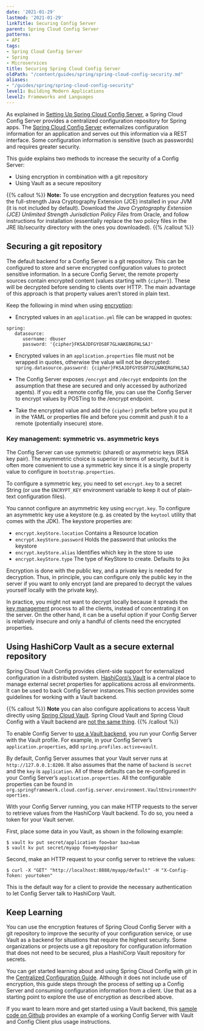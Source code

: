 ```yaml
---
date: '2021-01-29'
lastmod: '2021-01-29'
linkTitle: Securing Config Server
parent: Spring Cloud Config Server
patterns:
- API
tags:
- Spring Cloud Config Server
- Spring
- Microservices
title: Securing Spring Cloud Config Server
oldPath: "/content/guides/spring/spring-cloud-config-security.md"
aliases:
- "/guides/spring/spring-cloud-config-security"
level1: Building Modern Applications
level2: Frameworks and Languages
---
```


As explained in [Setting Up Spring Cloud Config Server](/guides/spring/spring-cloud-config-set-up/), a Spring Cloud Config Server provides a centralized configuration repository for Spring apps. The [Spring Cloud Config Server](https://cloud.spring.io/spring-cloud-config/reference/html/) externalizes configuration information for an application and serves out this information via a REST interface. Some configuration information is sensitive (such as passwords) and requires greater security. 

This guide explains two methods to increase the security of a Config Server:

* Using encryption in combination with a git repository
* Using Vault as a secure repository

{{% callout %}}
**Note:** To use encryption and decryption features you need the full-strength Java Cryptography Extension (JCE) installed in your JVM (it is not included by default). Download the *Java Cryptography Extension (JCE) Unlimited Strength Jurisdiction Policy Files* from Oracle, and follow instructions for installation (essentially replace the two policy files in the JRE lib/security directory with the ones you downloaded).
{{% /callout %}}

## Securing a git repository
The default backend for a Config Server is a git repository. This can be configured to store and serve encrypted configuration values to protect sensitive information. In a secure Config Server, the remote property sources contain encrypted content (values starting with `{cipher}`). These will be decrypted before sending to clients over HTTP. The main advantage of this approach is that property values aren’t stored in plain text. 

Keep the following in mind when using [encryption](https://cloud.spring.io/spring-cloud-config/multi/multi__spring_cloud_config_server.html#_encryption_and_decryption):

* Encrypted values in an `application.yml` file can be wrapped in quotes:
```
spring:
   datasource:
      username: dbuser
      password: '{cipher}FKSAJDFGYOS8F7GLHAKERGFHLSAJ'
```

* Encrypted values in an `application.properties` file must not be wrapped in quotes, otherwise the value will not be decrypted: `spring.datasource.password: {cipher}FKSAJDFGYOS8F7GLHAKERGFHLSAJ`

* The Config Server exposes `/encrypt` and `/decrypt` endpoints (on the assumption that these are secured and only accessed by authorized agents). If you edit a remote config file, you can use the Config Server to encrypt values by POSTing to the /encrypt endpoint.

* Take the encrypted value and add the `{cipher}` prefix before you put it in the YAML or properties file and before you commit and push it to a remote (potentially insecure) store.

### Key management: symmetric vs. asymmetric keys
The Config Server can use symmetric (shared) or asymmetric keys (RSA key pair). The asymmetric choice is superior in terms of security, but it is often more convenient to use a symmetric key since it is a single property value to configure in `bootstrap.properties`.

To configure a symmetric key, you need to set `encrypt.key` to a secret String (or use the `ENCRYPT_KEY` environment variable to keep it out of plain-text configuration files).  

You cannot configure an asymmetric key using `encrypt.key`. To configure an asymmetric key use a keystore (e.g. as created by the `keytool` utility that comes with the JDK). The keystore properties are: 

* `encrypt.keyStore.location` Contains a Resource location
* `encrypt.keyStore.password` Holds the password that unlocks the keystore
* `encrypt.keyStore.alias` Identifies which key in the store to use
* `encrypt.keyStore.type` The type of KeyStore to create. Defaults to jks

Encryption is done with the public key, and a private key is needed for decryption. Thus, in principle, you can configure only the public key in the server if you want to only encrypt (and are prepared to decrypt the values yourself locally with the private key). 

In practice, you might not want to decrypt locally because it spreads the [key management](https://cloud.spring.io/spring-cloud-config/multi/multi__spring_cloud_config_server.html#_key_management) process to all the clients, instead of concentrating it on the server. On the other hand, it can be a useful option if your Config Server is relatively insecure and only a handful of clients need the encrypted properties.

## Using HashiCorp Vault as a secure external repository
Spring Cloud Vault Config provides client-side support for externalized configuration in a distributed system. [HashiCorp’s Vault](https://learn.hashicorp.com/collections/vault/getting-started) is a central place to manage external secret properties for applications across all environments. It can be used to back Config Server instances.This section provides some guidelines for working with a Vault backend. 

{{% callout %}}
**Note** you can also configure applications to access Vault directly using [Spring Cloud Vault](https://cloud.spring.io/spring-cloud-vault/reference/html/). Spring Cloud Vault and Spring Cloud Config with a Vault backend are [not the same thing](https://stackoverflow.com/questions/45502722/difference-between-spring-cloud-vault-and-spring-cloud-config-with-vault-backend).
{{% /callout %}}


To enable Config Server to [use a Vault backend](https://cloud.spring.io/spring-cloud-config/reference/html/#vault-backend), you run your Config Server with the Vault profile. For example, in your Config Server’s `application.properties`, add `spring.profiles.active=vault`.

By default, Config Server assumes that your Vault server runs at `http://127.0.0.1:8200`. It also assumes that the name of `backend` is `secret` and the `key` is `application`. All of these defaults can be re-configured in your Config Server’s `application.properties`. All the configurable properties can be found in `org.springframework.cloud.config.server.environment.VaultEnvironmentProperties.`

With your Config Server running, you can make HTTP requests to the server to retrieve values from the HashiCorp Vault backend. To do so, you need a token for your Vault server.

First, place some data in you Vault, as shown in the following example:

```
$ vault kv put secret/application foo=bar baz=bam
$ vault kv put secret/myapp foo=myappsbar
```
Second, make an HTTP request to your config server to retrieve the values:

```
$ curl -X "GET" "http://localhost:8888/myapp/default" -H "X-Config-Token: yourtoken"
```
This is the default way for a client to provide the necessary authentication to let Config Server talk to HashiCorp Vault.

## Keep Learning 
You can use the encryption features of Spring Cloud Config Server with a git repository to improve the security of your configuration service, or use Vault as a backend for situations that require the highest security. Some organizations or projects use a git repository for configuration information that does not need to be secured, plus a HashiCorp Vault repository for secrets.

You can get started learning about and using Spring Cloud Config with git in the [Centralized Configuration Guide](https://spring.io/guides/gs/centralized-configuration/). Although it does not include use of encryption, this guide steps through the process of setting up a Config Server and consuming configuration information from a client. Use that as a starting point to explore the use of encryption as described above. 

If you want to learn more and get started using a Vault backend, this [sample code on Github](https://github.com/spring-cloud-samples/spring-cloud-config-vault) provides an example of a working Config Server with Vault and Config Client plus usage instructions.